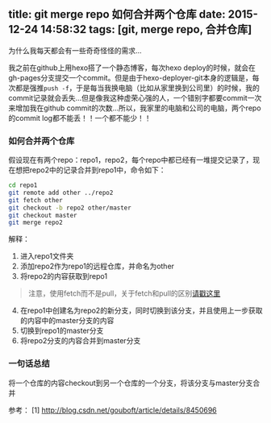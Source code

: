 title: git merge repo 如何合并两个仓库
date: 2015-12-24 14:58:32
tags: [git, merge repo, 合并仓库]
---
为什么我每天都会有一些奇奇怪怪的需求…

我之前在github上用hexo搭了一个静态博客，每次hexo deploy的时候，就会在gh-pages分支提交一个commit。但是由于hexo-deployer-git本身的逻辑是，每次都是强推`push -f`，于是每当我换电脑（比如从家里换到公司里）的时候，我的commit记录就会丢失…但是像我这种虚荣心强的人，一个错别字都要commit一次来增加我在github commit的次数…所以，我家里的电脑和公司的电脑，两个repo的commit log都不能丢！！一个都不能少！！

### 如何合并两个仓库
假设现在有两个repo：repo1，repo2，每个repo中都已经有一堆提交记录了，现在想把repo2中的记录合并到repo1中，命令如下：
``` bash
cd repo1
git remote add other ../repo2
git fetch other
git checkout -b repo2 other/master
git checkout master
git merge repo2
```

解释：
1. 进入repo1文件夹
2. 添加repo2作为repo1的远程仓库，并命名为other
3. 将repo2的内容获取到repo1
> 注意，使用fetch而不是pull，关于fetch和pull的区别[请戳这里](https://stackoverflow.com/questions/292357/what-are-the-differences-between-git-pull-and-git-fetch)
4. 在repo1中创建名为repo2的新分支，同时切换到该分支，并且使用上一步获取的内容中的master分支的内容
5. 切换到repo1的master分支
6. 将repo2分支的内容合并到master分支

### 一句话总结
将一个仓库的内容checkout到另一个仓库的一个分支，将该分支与master分支合并

参考：
[1] http://blog.csdn.net/gouboft/article/details/8450696
